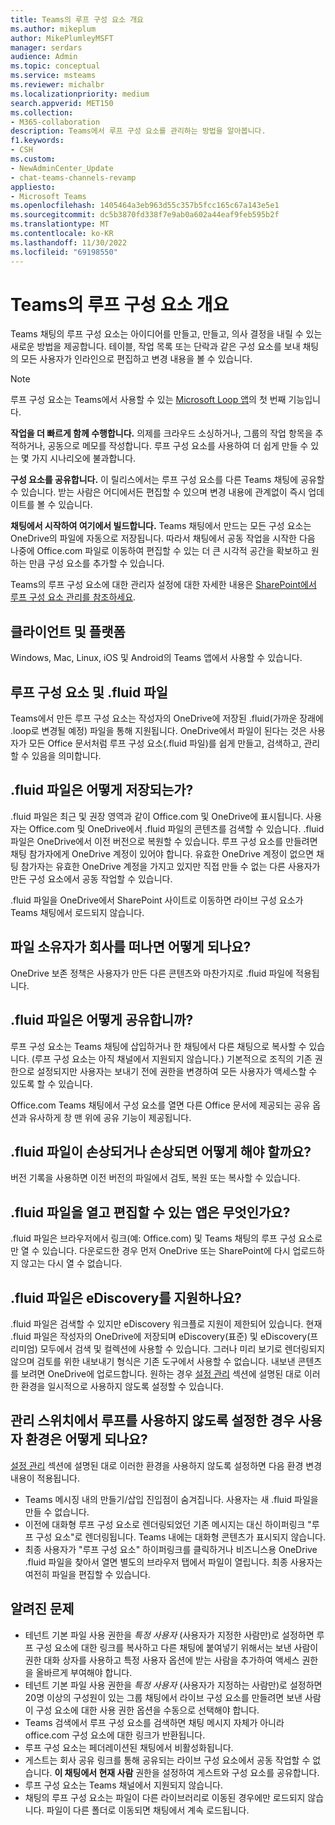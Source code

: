 ```yaml
---
title: Teams의 루프 구성 요소 개요
ms.author: mikeplum
author: MikePlumleyMSFT
manager: serdars
audience: Admin
ms.topic: conceptual
ms.service: msteams
ms.reviewer: michalbr
ms.localizationpriority: medium
search.appverid: MET150
ms.collection:
- M365-collaboration
description: Teams에서 루프 구성 요소를 관리하는 방법을 알아봅니다.
f1.keywords:
- CSH
ms.custom:
- NewAdminCenter_Update
- chat-teams-channels-revamp
appliesto:
- Microsoft Teams
ms.openlocfilehash: 1405464a3eb963d55c357b5fcc165c67a143e5e1
ms.sourcegitcommit: dc5b3870fd338f7e9ab0a602a44eaf9feb595b2f
ms.translationtype: MT
ms.contentlocale: ko-KR
ms.lasthandoff: 11/30/2022
ms.locfileid: "69198550"
---
```

# <a name="overview-of-loop-components-in-teams"></a>Teams의 루프 구성 요소 개요

Teams 채팅의 루프 구성 요소는 아이디어를 만들고, 만들고, 의사 결정을 내릴 수 있는 새로운 방법을 제공합니다. 테이블, 작업 목록 또는 단락과 같은 구성 요소를 보내 채팅의 모든 사용자가 인라인으로 편집하고 변경 내용을 볼 수 있습니다. 

> [!Note]
> 루프 구성 요소는 Teams에서 사용할 수 있는 [Microsoft Loop 앱](https://www.microsoft.com/en-us/microsoft-loop)의 첫 번째 기능입니다. 

**작업을 더 빠르게 함께 수행합니다.** 의제를 크라우드 소싱하거나, 그룹의 작업 항목을 추적하거나, 공동으로 메모를 작성합니다. 루프 구성 요소를 사용하여 더 쉽게 만들 수 있는 몇 가지 시나리오에 불과합니다.

**구성 요소를 공유합니다.** 이 릴리스에서는 루프 구성 요소를 다른 Teams 채팅에 공유할 수 있습니다. 받는 사람은 어디에서든 편집할 수 있으며 변경 내용에 관계없이 즉시 업데이트를 볼 수 있습니다.

**채팅에서 시작하여 여기에서 빌드합니다.** Teams 채팅에서 만드는 모든 구성 요소는 OneDrive의 파일에 자동으로 저장됩니다. 따라서 채팅에서 공동 작업을 시작한 다음 나중에 Office.com 파일로 이동하여 편집할 수 있는 더 큰 시각적 공간을 확보하고 원하는 만큼 구성 요소를 추가할 수 있습니다.

Teams의 루프 구성 요소에 대한 관리자 설정에 대한 자세한 내용은 [SharePoint에서 루프 구성 요소 관리를 참조하세요](/sharepoint/manage-loop-components).

## <a name="clients-and-platforms"></a>클라이언트 및 플랫폼

Windows, Mac, Linux, iOS 및 Android의 Teams 앱에서 사용할 수 있습니다.

## <a name="loop-components-and-fluid-files"></a>루프 구성 요소 및 .fluid 파일

Teams에서 만든 루프 구성 요소는 작성자의 OneDrive에 저장된 .fluid(가까운 장래에 .loop로 변경될 예정) 파일을 통해 지원됩니다. OneDrive에서 파일이 된다는 것은 사용자가 모든 Office 문서처럼 루프 구성 요소(.fluid 파일)를 쉽게 만들고, 검색하고, 관리할 수 있음을 의미합니다. 

## <a name="how-are-fluid-files-stored"></a>.fluid 파일은 어떻게 저장되는가?

.fluid 파일은 최근 및 권장 영역과 같이 Office.com 및 OneDrive에 표시됩니다. 사용자는 Office.com 및 OneDrive에서 .fluid 파일의 콘텐츠를 검색할 수 있습니다. .fluid 파일은 OneDrive에서 이전 버전으로 복원할 수 있습니다. 루프 구성 요소를 만들려면 채팅 참가자에게 OneDrive 계정이 있어야 합니다. 유효한 OneDrive 계정이 없으면 채팅 참가자는 유효한 OneDrive 계정을 가지고 있지만 직접 만들 수 없는 다른 사용자가 만든 구성 요소에서 공동 작업할 수 있습니다. 

.fluid 파일을 OneDrive에서 SharePoint 사이트로 이동하면 라이브 구성 요소가 Teams 채팅에서 로드되지 않습니다.

## <a name="what-happens-if-the-owner-of-the-file-leaves-the-company"></a>파일 소유자가 회사를 떠나면 어떻게 되나요?

OneDrive 보존 정책은 사용자가 만든 다른 콘텐츠와 마찬가지로 .fluid 파일에 적용됩니다.

## <a name="how-are-fluid-files-shared"></a>.fluid 파일은 어떻게 공유합니까?

루프 구성 요소는 Teams 채팅에 삽입하거나 한 채팅에서 다른 채팅으로 복사할 수 있습니다. (루프 구성 요소는 아직 채널에서 지원되지 않습니다.) 기본적으로 조직의 기존 권한으로 설정되지만 사용자는 보내기 전에 권한을 변경하여 모든 사용자가 액세스할 수 있도록 할 수 있습니다.

Office.com Teams 채팅에서 구성 요소를 열면 다른 Office 문서에 제공되는 공유 옵션과 유사하게 창 맨 위에 공유 기능이 제공됩니다.

## <a name="what-if-a-fluid-file-becomes-corrupted-or-damaged"></a>.fluid 파일이 손상되거나 손상되면 어떻게 해야 할까요?

버전 기록을 사용하면 이전 버전의 파일에서 검토, 복원 또는 복사할 수 있습니다.

## <a name="what-apps-can-open-and-edit-fluid-files"></a>.fluid 파일을 열고 편집할 수 있는 앱은 무엇인가요?

.fluid 파일은 브라우저에서 링크(예: Office.com) 및 Teams 채팅의 루프 구성 요소로만 열 수 있습니다. 다운로드한 경우 먼저 OneDrive 또는 SharePoint에 다시 업로드하지 않고는 다시 열 수 없습니다.

## <a name="does-fluid-files-support-ediscovery"></a>.fluid 파일은 eDiscovery를 지원하나요?

.fluid 파일은 검색할 수 있지만 eDiscovery 워크플로 지원이 제한되어 있습니다. 현재 .fluid 파일은 작성자의 OneDrive에 저장되며 eDiscovery(표준) 및 eDiscovery(프리미엄) 모두에서 검색 및 컬렉션에 사용할 수 있습니다. 그러나 미리 보기로 렌더링되지 않으며 검토를 위한 내보내기 형식은 기존 도구에서 사용할 수 없습니다. 내보낸 콘텐츠를 보려면 OneDrive에 업로드합니다. 원하는 경우 [설정 관리](/sharepoint/manage-loop-components#settings-management) 섹션에 설명된 대로 이러한 환경을 일시적으로 사용하지 않도록 설정할 수 있습니다.

## <a name="if-loop-is-disabled-from-the-admin-switch-what-will-the-user-experience-be"></a>관리 스위치에서 루프를 사용하지 않도록 설정한 경우 사용자 환경은 어떻게 되나요?

[설정 관리](/sharepoint/manage-loop-components#settings-management) 섹션에 설명된 대로 이러한 환경을 사용하지 않도록 설정하면 다음 환경 변경 내용이 적용됩니다.

- Teams 메시징 내의 만들기/삽입 진입점이 숨겨집니다. 사용자는 새 .fluid 파일을 만들 수 없습니다.
- 이전에 대화형 루프 구성 요소로 렌더링되었던 기존 메시지는 대신 하이퍼링크 "루프 구성 요소"로 렌더링됩니다. Teams 내에는 대화형 콘텐츠가 표시되지 않습니다.
- 최종 사용자가 "루프 구성 요소" 하이퍼링크를 클릭하거나 비즈니스용 OneDrive .fluid 파일을 찾아서 열면 별도의 브라우저 탭에서 파일이 열립니다. 최종 사용자는 여전히 파일을 편집할 수 있습니다.

## <a name="known-issues"></a>알려진 문제

- 테넌트 기본 파일 사용 권한을 *특정 사용자* (사용자가 지정한 사람만)로 설정하면 루프 구성 요소에 대한 링크를 복사하고 다른 채팅에 붙여넣기 위해서는 보낸 사람이 권한 대화 상자를 사용하고 특정 사용자 옵션에 받는 사람을 추가하여 액세스 권한을 올바르게 부여해야 합니다.
- 테넌트 기본 파일 사용 권한을 *특정 사용자* (사용자가 지정하는 사람만)로 설정하면 20명 이상의 구성원이 있는 그룹 채팅에서 라이브 구성 요소를 만들려면 보낸 사람이 구성 요소에 대한 사용 권한 옵션을 수동으로 선택해야 합니다.
- Teams 검색에서 루프 구성 요소를 검색하면 채팅 메시지 자체가 아니라 office.com 구성 요소에 대한 링크가 반환됩니다.
- 루프 구성 요소는 페더레이션된 채팅에서 비활성화됩니다.
- 게스트는 회사 공유 링크를 통해 공유되는 라이브 구성 요소에서 공동 작업할 수 없습니다. **이 채팅에서 현재 사람** 권한을 설정하여 게스트와 구성 요소를 공유합니다.
- 루프 구성 요소는 Teams 채널에서 지원되지 않습니다.
- 채팅의 루프 구성 요소는 파일이 다른 라이브러리로 이동된 경우에만 로드되지 않습니다. 파일이 다른 폴더로 이동되면 채팅에서 계속 로드됩니다.
